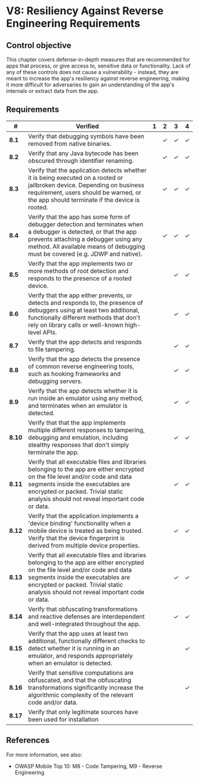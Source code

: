 # V8: Resiliency Against Reverse Engineering Requirements

## Control objective

This chapter covers defense-in-depth measures that are recommended for apps that process, or give access to, sensitive data or functionality. Lack of any of these controls does not cause a vulnerability - instead, they are meant to increase the app's resiliency against reverse engineering, making it more difficult for adversaries to gain an understanding of the app's internals or extract data from the app.

## Requirements

| # | Verified | 1 | 2 | 3 | 4 |
| --- | --- | --- | --- | --- | --- |
| **8.1** | Verify that debugging symbols have been removed from native binaries. |   | ✓ | ✓ | ✓ |
| **8.2** | Verify that any Java bytecode has been obscured through identifier renaming.  |   | ✓ | ✓ | ✓ |
| **8.3** | Verify that the application detects whether it is being executed on a rooted or jailbroken device. Depending on business requirement, users should be warned, or the app should terminate if the device is rooted. |   | ✓ | ✓ | ✓ |
| **8.4** | Verify that the app has some form of debugger detection and terminates when a debugger is detected, or that the app prevents attaching a debugger using any method. All available means of debugging must be covered (e.g. JDWP and native). |   | ✓ | ✓ | ✓ |
| **8.5** | Verify that the app implements two or more methods of root detection and responds to the presence of a rooted device.  |   |  | ✓ | ✓ |
| **8.6** | Verify that the app either prevents, or detects and responds to, the presence of debuggers using at least two additional, functionally different methods that don't rely on library calls or well-known high-level APIs. |   |   | ✓ | ✓ |
| **8.7** | Verify that the app detects and responds to file tampering. |   |   | ✓ | ✓ |
| **8.8** | Verify that the app detects the presence of common reverse engineering tools, such as hooking frameworks and debugging servers. |   |   | ✓ | ✓ |
| **8.9** | Verify that the app detects whether it is run inside an emulator using any method, and terminates when an emulator is detected.  |   |   | ✓ | ✓ |
| **8.10** | Verify that that the app implements multiple different responses to tampering, debugging and emulation, including stealthy responses that don't simply terminate the app. |   |   | ✓ | ✓ |
| **8.11** | Verify that all executable files and libraries belonging to the app are either encrypted on the file level and/or code and data segments inside the executables are encrypted or packed. Trivial static analysis should not reveal important code or data. |   |   | ✓ | ✓ |
| **8.12**| Verify that the application implements a 'device binding' functionality when a mobile device is treated as being trusted. Verify that the device fingerprint is derived from multiple device properties.  |   |   | ✓ | ✓ |
| **8.13** | Verify that all executable files and libraries belonging to the app are either encrypted on the file level and/or code and data segments inside the executables are encrypted or packed. Trivial static analysis should not reveal important code or data. |   |   | ✓ | ✓ |
| **8.14** | Verify that obfuscating transformations and reactive defenses are interdependent and well-integrated throughout the app.  |   |   | ✓ | ✓ |
| **8.15** | Verify that the app uses at least two additional, functionally different checks to detect whether it is running in an emulator, and responds appropriately when an emulator is detected.|   |   |   | ✓ |
| **8.16** | Verify that sensitive computations are obfuscated, and that the obfuscating transformations significantly increase the algorithmic complexity of the relevant code and/or data. |   |   |   | ✓ |
| **8.17** | Verify that only legitimate sources have been used for installation | 

## References

For more information, see also:

- OWASP Mobile Top 10: M8 - Code Tampering, M9 - Reverse Engineering
